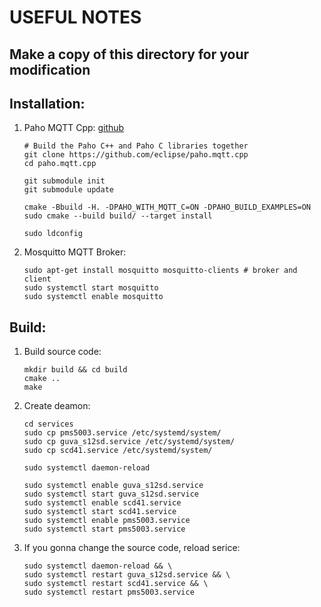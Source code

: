 # USEFUL NOTES

## Make a copy of this directory for your modification

## Installation:
1. Paho MQTT Cpp: [github](https://github.com/eclipse/paho.mqtt.cpp)
    ```
    # Build the Paho C++ and Paho C libraries together
    git clone https://github.com/eclipse/paho.mqtt.cpp
    cd paho.mqtt.cpp

    git submodule init
    git submodule update

    cmake -Bbuild -H. -DPAHO_WITH_MQTT_C=ON -DPAHO_BUILD_EXAMPLES=ON
    sudo cmake --build build/ --target install

    sudo ldconfig
    ```

2. Mosquitto MQTT Broker:
    ```
    sudo apt-get install mosquitto mosquitto-clients # broker and client
    sudo systemctl start mosquitto
    sudo systemctl enable mosquitto
    ```

## Build:

1. Build source code:
    ```
    mkdir build && cd build
    cmake ..
    make
    ```

2. Create deamon:
    ```
    cd services
    sudo cp pms5003.service /etc/systemd/system/
    sudo cp guva_s12sd.service /etc/systemd/system/
    sudo cp scd41.service /etc/systemd/system/

    sudo systemctl daemon-reload
    
    sudo systemctl enable guva_s12sd.service
    sudo systemctl start guva_s12sd.service
    sudo systemctl enable scd41.service 
    sudo systemctl start scd41.service
    sudo systemctl enable pms5003.service
    sudo systemctl start pms5003.service
    ```

3. If you gonna change the source code, reload serice:
    ```
    sudo systemctl daemon-reload && \
    sudo systemctl restart guva_s12sd.service && \
    sudo systemctl restart scd41.service && \
    sudo systemctl restart pms5003.service
    ```